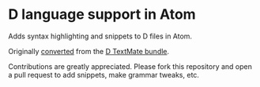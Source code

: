 # D language support in Atom

Adds syntax highlighting and snippets to D files in Atom.

Originally [converted](https://atom.io/docs/latest/converting-a-text-mate-bundle) from the [D TextMate bundle](https://github.com/textmate/d.tmbundle).

Contributions are greatly appreciated. Please fork this repository and open a pull request to add snippets, make grammar tweaks, etc.
